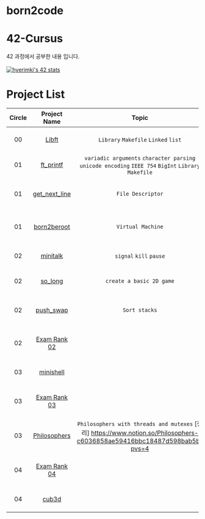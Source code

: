 # born2code

# 42-Cursus
42 과정에서 공부한 내용 입니다.
<br>
<br>
[![hyerimki's 42 stats](https://badge42.vercel.app/api/v2/claw9co9a00060fmly486niif/stats?cursusId=21&coalitionId=88)](https://github.com/JaeSeoKim/badge42)
# Project List
| Circle | Project Name |   Topic   | Stack | Score |
| :----: | :----------: | :-------: | :---: | :---: |
| 00     | [Libft](https://github.com/hyerim108/born2code/tree/master/libft) | `Library` `Makefile` `Linked` `list` | <img src="https://img.shields.io/badge/c-A8B9CC?style=for-the-badge&logo=c&logoColor=white"> | [![hyerimki's 42 Libft Score](https://badge42.vercel.app/api/v2/claw9co9a00060fmly486niif/project/2647954)](https://github.com/JaeSeoKim/badge42) |
| 01     | [ft_printf](https://github.com/hyerim108/born2code/tree/master/printf) | `variadic arguments` `character parsing` `unicode encoding` `IEEE 754` `BigInt` `Library` `Makefile` | <img src="https://img.shields.io/badge/c-A8B9CC?style=for-the-badge&logo=c&logoColor=white"> | [![hyerimki's 42 ft_printf Score](https://badge42.vercel.app/api/v2/claw9co9a00060fmly486niif/project/2666161)](https://github.com/JaeSeoKim/badge42) |
| 01     | [get_next_line](https://github.com/hyerim108/born2code/tree/master/get_next_line) | `File Descriptor` | <img src="https://img.shields.io/badge/c-A8B9CC?style=for-the-badge&logo=c&logoColor=white"> | [![hyerimki's 42 get_next_line Score](https://badge42.vercel.app/api/v2/claw9co9a00060fmly486niif/project/2680470)](https://github.com/JaeSeoKim/badge42)|
| 01     | [born2beroot]() | `Virtual Machine` | <img src="https://img.shields.io/badge/c-A8B9CC?style=for-the-badge&logo=c&logoColor=white"> | [![hyerimki's 42 Born2beroot Score](https://badge42.vercel.app/api/v2/claw9co9a00060fmly486niif/project/2691314)](https://github.com/JaeSeoKim/badge42) |
| 02     | [minitalk](https://github.com/hyerim108/born2code/tree/master/minitalk) | `signal` `kill` `pause` | <img src="https://img.shields.io/badge/c-A8B9CC?style=for-the-badge&logo=c&logoColor=white"> | [![hyerimki's 42 minitalk Score](https://badge42.vercel.app/api/v2/claw9co9a00060fmly486niif/project/2745410)](https://github.com/JaeSeoKim/badge42) |
| 02     | [so_long](https://github.com/hyerim108/born2code/tree/master/so_long) | `create a basic 2D game` | <img src="https://img.shields.io/badge/c-A8B9CC?style=for-the-badge&logo=c&logoColor=white"> | [![hyerimki's 42 so_long Score](https://badge42.vercel.app/api/v2/claw9co9a00060fmly486niif/project/2764600)](https://github.com/JaeSeoKim/badge42) |
| 02     | [push_swap](https://github.com/hyerim108/born2code/tree/master/push_swap) | `Sort stacks` | <img src="https://img.shields.io/badge/c-A8B9CC?style=for-the-badge&logo=c&logoColor=white"> | [![hyerimki's 42 push_swap Score](https://badge42.vercel.app/api/v2/claw9co9a00060fmly486niif/project/2809058)](https://github.com/JaeSeoKim/badge42) |
| 02     | [Exam Rank 02](https://github.com/hyerim108/born2code_Exam) |  | <img src="https://img.shields.io/badge/c-A8B9CC?style=for-the-badge&logo=c&logoColor=white"> | [![hyerimki's 42 Exam Rank 02 Score](https://badge42.vercel.app/api/v2/claw9co9a00060fmly486niif/project/2832310)](https://github.com/JaeSeoKim/badge42) |
| 03     | [minishell](https://github.com/hyerim108/born2code/tree/master/minishell) |  | <img src="https://img.shields.io/badge/c-A8B9CC?style=for-the-badge&logo=c&logoColor=white"> | [![hyerimki's 42 minishell Score](https://badge42.vercel.app/api/v2/claw9co9a00060fmly486niif/project/2814094)](https://github.com/JaeSeoKim/badge42)|
| 03     | [Exam Rank 03](https://github.com/hyerim108/born2code_Exam) |  | <img src="https://img.shields.io/badge/c-A8B9CC?style=for-the-badge&logo=c&logoColor=white"> | [![hyerimki's 42 Exam Rank 03 Score](https://badge42.vercel.app/api/v2/claw9co9a00060fmly486niif/project/2842391)](https://github.com/JaeSeoKim/badge42)|
| 03     | [Philosophers]([https://github.com/hyerim108/born2code/tree/master/philosophers](https://www.notion.so/Philosophers-c6036858ae59416bbc18487d598bab5b?pvs=4)) | `Philosophers with threads and mutexes` [정리] https://www.notion.so/Philosophers-c6036858ae59416bbc18487d598bab5b?pvs=4| <img src="https://img.shields.io/badge/c-A8B9CC?style=for-the-badge&logo=c&logoColor=white"> | [![hyerimki's 42 Philosophers Score](https://badge42.vercel.app/api/v2/claw9co9a00060fmly486niif/project/2925126)](https://github.com/JaeSeoKim/badge42)|
| 04     | [Exam Rank 04](https://github.com/hyerim108/born2code_Exam)| | <img src="https://img.shields.io/badge/c-A8B9CC?style=for-the-badge&logo=c&logoColor=white"> | [![hyerimki's 42 Exam Rank 04 Score](https://badge42.vercel.app/api/v2/claw9co9a00060fmly486niif/project/3045456)](https://github.com/JaeSeoKim/badge42)|
| 04     | [cub3d](https://github.com/hyerim108/CUB3D) | | <img src="https://img.shields.io/badge/c-A8B9CC?style=for-the-badge&logo=c&logoColor=white"> | [![hyerimki's 42 cub3d Score](https://badge42.vercel.app/api/v2/claw9co9a00060fmly486niif/project/2934578)](https://github.com/JaeSeoKim/badge42)|
